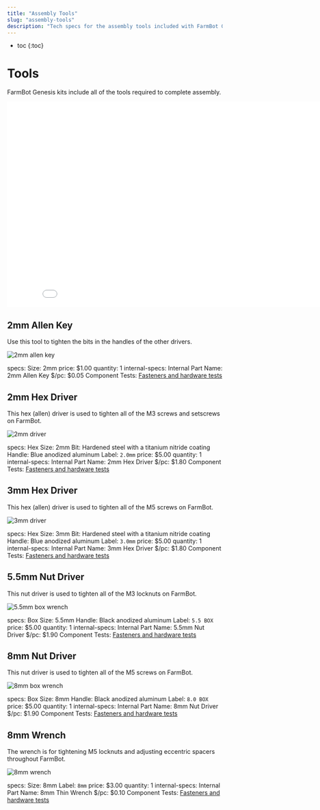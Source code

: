 ```yaml
---
title: "Assembly Tools"
slug: "assembly-tools"
description: "Tech specs for the assembly tools included with FarmBot Genesis. Visit [our shop](http://shop.farm.bot) to purchase parts."
---
```


* toc
{:toc}

# Tools

FarmBot Genesis kits include all of the tools required to complete assembly.

<iframe class="embedly-embed" src="//cdn.embedly.com/widgets/media.html?src=https%3A%2F%2Fwww.youtube.com%2Fembed%2F-RoldWV-ut4%3Ffeature%3Doembed&url=http%3A%2F%2Fwww.youtube.com%2Fwatch%3Fv%3D-RoldWV-ut4&image=https%3A%2F%2Fi.ytimg.com%2Fvi%2F-RoldWV-ut4%2Fhqdefault.jpg&key=02466f963b9b4bb8845a05b53d3235d7&type=text%2Fhtml&schema=youtube" width="854" height="480" scrolling="no" frameborder="0" allowfullscreen></iframe>

## 2mm Allen Key

Use this tool to tighten the bits in the handles of the other drivers.

![2mm allen key](_images/2mm_allen_key.jpg)

specs:
  Size: 2mm
price: $1.00
quantity: 1
internal-specs:
  Internal Part Name: 2mm Allen Key
  $/pc: $0.05
  Component Tests: [Fasteners and hardware tests](../fasteners-and-hardware.md#component-tests)

## 2mm Hex Driver

This hex (allen) driver is used to tighten all of the M3 screws and setscrews on FarmBot.

![2mm driver](_images/2mm_driver.jpg)

specs:
  Hex Size: 2mm
  Bit: Hardened steel with a titanium nitride coating
  Handle: Blue anodized aluminum
  Label: `2.0mm`
price: $5.00
quantity: 1
internal-specs:
  Internal Part Name: 2mm Hex Driver
  $/pc: $1.80
  Component Tests: [Fasteners and hardware tests](../fasteners-and-hardware.md#component-tests)

## 3mm Hex Driver

This hex (allen) driver is used to tighten all of the M5 screws on FarmBot.

![3mm driver](_images/3mm_driver.jpg)

specs:
  Hex Size: 3mm
  Bit: Hardened steel with a titanium nitride coating
  Handle: Blue anodized aluminum
  Label: `3.0mm`
price: $5.00
quantity: 1
internal-specs:
  Internal Part Name: 3mm Hex Driver
  $/pc: $1.80
  Component Tests: [Fasteners and hardware tests](../fasteners-and-hardware.md#component-tests)

## 5.5mm Nut Driver

This nut driver is used to tighten all of the M3 locknuts on FarmBot.

![5.5mm box wrench](_images/5.5mm_box_wrench.jpg)

specs:
  Box Size: 5.5mm
  Handle: Black anodized aluminum
  Label: `5.5 BOX`
price: $5.00
quantity: 1
internal-specs:
  Internal Part Name: 5.5mm Nut Driver
  $/pc: $1.90
  Component Tests: [Fasteners and hardware tests](../fasteners-and-hardware.md#component-tests)

## 8mm Nut Driver

This nut driver is used to tighten all of the M5 screws on FarmBot.

![8mm box wrench](_images/8mm_box_wrench.jpg)

specs:
  Box Size: 8mm
  Handle: Black anodized aluminum
  Label: `8.0 BOX`
price: $5.00
quantity: 1
internal-specs:
  Internal Part Name: 8mm Nut Driver
  $/pc: $1.90
  Component Tests: [Fasteners and hardware tests](../fasteners-and-hardware.md#component-tests)

## 8mm Wrench

The wrench is for tightening M5 locknuts and adjusting eccentric spacers throughout FarmBot.

![8mm wrench](_images/8mm_wrench.jpg)

specs:
  Size: 8mm
  Label: `8mm`
price: $3.00
quantity: 1
internal-specs:
  Internal Part Name: 8mm Thin Wrench
  $/pc: $0.10
  Component Tests: [Fasteners and hardware tests](../fasteners-and-hardware.md#component-tests)
